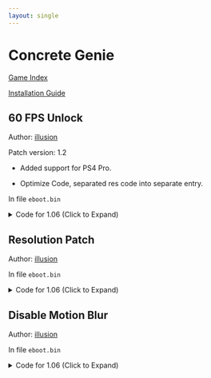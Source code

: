 ```yaml
---
layout: single
---
```


# Concrete Genie

[Game Index](/patch/#ps4)

[Installation Guide](https://illusion0001.github.io/install-instructions/)

## 60 FPS Unlock

Author: [illusion](https://twitter.com/illusion0002)

Patch version: 1.2

- Added support for PS4 Pro.

- Optimize Code, separated res code into separate entry.

In file `eboot.bin`

<details>
<summary>Code for 1.06 (Click to Expand)</summary>

{% highlight yml %}
- game: "Concrete Genie"
  app_ver: "01.06"
  patch_ver: "1.0"
  name: "60 FPS Unlock"
  author: "illusion"
  note: 
  arch: generic_orbis
  enabled: False # Todo: move this to a separate file
  patch_list:
        - [ bytes, 0x2F98C96, "74 69" ]
{% endhighlight %}

</details>

## Resolution Patch

Author: [illusion](https://twitter.com/illusion0002)

In file `eboot.bin`

<details>
<summary>Code for 1.06 (Click to Expand)</summary>

{% highlight yml %}
- game: "Concrete Genie"
  app_ver: "01.06"
  patch_ver: "1.0"
  name: "Resolution Patch"
  author: "illusion"
  note: 
  arch: generic_orbis
  enabled: False # Todo: move this to a separate file
  patch_list:
        - [ bytes, 0x2D41546, "c7 40 00 0a 57 85 42" ]
        # 0a 57 85 42 = 66.67f
        # 7F AA A6 42 = 83.33f
{% endhighlight %}

</details>

## Disable Motion Blur

Author: [illusion](https://twitter.com/illusion0002)

In file `eboot.bin`

<details>
<summary>Code for 1.06 (Click to Expand)</summary>

{% highlight yml %}
- game: "Concrete Genie"
  app_ver: "01.06"
  patch_ver: "1.0"
  name: "Disable Motion Blur"
  author: "illusion"
  note:
  arch: generic_orbis
  enabled: False # Todo: move this to a separate file
  patch_list:
        - [ bytes, 0x1BB4219, "EB 58" ]
{% endhighlight %}

</details>
